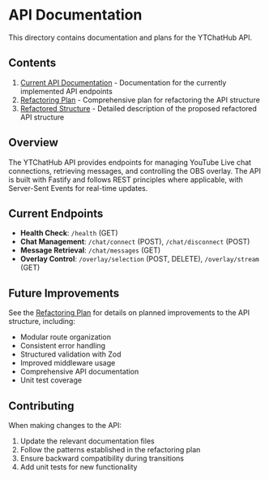 # API Documentation

This directory contains documentation and plans for the YTChatHub API.

## Contents

1. [Current API Documentation](current-api.md) - Documentation for the currently implemented API endpoints
2. [Refactoring Plan](refactoring-plan.md) - Comprehensive plan for refactoring the API structure
3. [Refactored Structure](refactored-structure.md) - Detailed description of the proposed refactored API structure

## Overview

The YTChatHub API provides endpoints for managing YouTube Live chat connections, retrieving messages, and controlling the OBS overlay. The API is built with Fastify and follows REST principles where applicable, with Server-Sent Events for real-time updates.

## Current Endpoints

- **Health Check**: `/health` (GET)
- **Chat Management**: `/chat/connect` (POST), `/chat/disconnect` (POST)
- **Message Retrieval**: `/chat/messages` (GET)
- **Overlay Control**: `/overlay/selection` (POST, DELETE), `/overlay/stream` (GET)

## Future Improvements

See the [Refactoring Plan](refactoring-plan.md) for details on planned improvements to the API structure, including:

- Modular route organization
- Consistent error handling
- Structured validation with Zod
- Improved middleware usage
- Comprehensive API documentation
- Unit test coverage

## Contributing

When making changes to the API:

1. Update the relevant documentation files
2. Follow the patterns established in the refactoring plan
3. Ensure backward compatibility during transitions
4. Add unit tests for new functionality